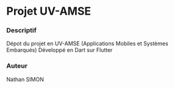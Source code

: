 # Projet UV-AMSE

### Descriptif
Dépot du projet en UV-AMSE (Applications Mobiles et Systèmes Embarqués)
Développé en Dart sur Flutter

### Auteur
Nathan SIMON